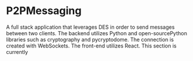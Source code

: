 # P2PMessaging

A full stack application that leverages DES in order to send messages between two clients. The backend utilizes Python and open-sourcePython libraries such as cryptography and pycryptodome. The connection is created with WebSockets. The front-end utilizes React. This section is currently

